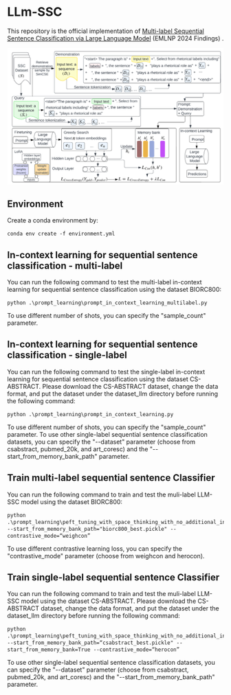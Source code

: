# LLm-SSC
This repository is the official implementation of [Multi-label Sequential Sentence Classification via Large Language Model](...) (EMLNP 2024 Findings) .

![Alt text](overview_llm-ssc.png) 


## Environment

Create a conda environment by: 
```
conda env create -f environment.yml
```
## In-context learning for sequential sentence classification - multi-label

You can run the following command to test the multi-label in-context learning for sequential sentence classification using the dataset BIORC800: 

```
python .\prompt_learning\prompt_in_context_learning_multilabel.py
```
To use different number of shots, you can specify the "sample_count" parameter. 

## In-context learning for sequential sentence classification - single-label

You can run the following command to test the single-label in-context learning for sequential sentence classification using the dataset CS-ABSTRACT. Please download the CS-ABSTRACT dataset, change the data format, and put the dataset under the dataset_llm directory before running the following command: 

```
python .\prompt_learning\prompt_in_context_learning.py
```
To use different number of shots, you can specify the "sample_count" parameter. To use other single-label sequential sentence classification datasets, you can specify the "--dataset" parameter (choose from csabstract, pubmed_20k, and art_coresc) and the "--start_from_memory_bank_path" parameter. 


## Train multi-label sequential sentence Classifier

You can run the following command to train and test the muli-label LLM-SSC model using the dataset BIORC800: 

```
python .\prompt_learning\peft_tuning_with_space_thinking_with_no_additional_info_multi_label.py --start_from_memory_bank_path="biorc800_best.pickle" --contrastive_mode=“weighcon”
```

To use different contrastive learning loss, you can specify the "contrastive_mode" parameter (choose from weighcon and herocon).

## Train single-label sequential sentence Classifier

You can run the following command to train and test the muli-label LLM-SSC model using the dataset CS-ABSTRACT. Please download the CS-ABSTRACT dataset, change the data format, and put the dataset under the dataset_llm directory before running the following command: 

```
python .\prompt_learning\peft_tuning_with_space_thinking_with_no_additional_info.py --start_from_memory_bank_path=“csabstract_best.pickle" --start_from_memory_bank=True --contrastive_mode=“herocon” 
```

To use other single-label sequential sentence classification datasets, you can specify the "--dataset" parameter (choose from csabstract, pubmed_20k, and art_coresc) and the "--start_from_memory_bank_path" parameter. 
